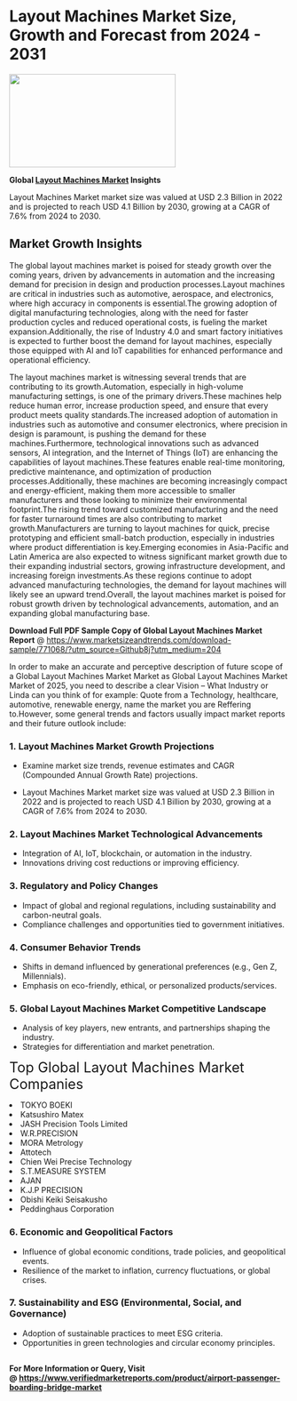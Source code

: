 <H1>Layout Machines Market Size, Growth and Forecast from 2024 - 2031</H1><img class="aligncenter size-medium wp-image-584254" src="https://thirdeyenews.in/wp-content/uploads/2024/09/Global-Market-Research-300x168.jpeg" alt="" width="300" height="168" /><p><strong>Global&nbsp;<a href="https://www.marketsizeandtrends.com/download-sample/771068/?utm_source=Github8j?utm_medium=204">Layout Machines Market</a> Insights</strong></p><p>Layout Machines Market market size was valued at USD 2.3 Billion in 2022 and is projected to reach USD 4.1 Billion by 2030, growing at a CAGR of 7.6% from 2024 to 2030.</p><p><h2>Market Growth Insights</h2> <p>The global layout machines market is poised for steady growth over the coming years, driven by advancements in automation and the increasing demand for precision in design and production processes.Layout machines are critical in industries such as automotive, aerospace, and electronics, where high accuracy in components is essential.The growing adoption of digital manufacturing technologies, along with the need for faster production cycles and reduced operational costs, is fueling the market expansion.Additionally, the rise of Industry 4.0 and smart factory initiatives is expected to further boost the demand for layout machines, especially those equipped with AI and IoT capabilities for enhanced performance and operational efficiency.</p> <p>The layout machines market is witnessing several trends that are contributing to its growth.Automation, especially in high-volume manufacturing settings, is one of the primary drivers.These machines help reduce human error, increase production speed, and ensure that every product meets quality standards.The increased adoption of automation in industries such as automotive and consumer electronics, where precision in design is paramount, is pushing the demand for these machines.Furthermore, technological innovations such as advanced sensors, AI integration, and the Internet of Things (IoT) are enhancing the capabilities of layout machines.These features enable real-time monitoring, predictive maintenance, and optimization of production processes.Additionally, these machines are becoming increasingly compact and energy-efficient, making them more accessible to smaller manufacturers and those looking to minimize their environmental footprint.The rising trend toward customized manufacturing and the need for faster turnaround times are also contributing to market growth.Manufacturers are turning to layout machines for quick, precise prototyping and efficient small-batch production, especially in industries where product differentiation is key.Emerging economies in Asia-Pacific and Latin America are also expected to witness significant market growth due to their expanding industrial sectors, growing infrastructure development, and increasing foreign investments.As these regions continue to adopt advanced manufacturing technologies, the demand for layout machines will likely see an upward trend.Overall, the layout machines market is poised for robust growth driven by technological advancements, automation, and an expanding global manufacturing base.</p> <p><span class=""><strong>Download Full PDF Sample Copy of Global Layout Machines Market Report</strong> @ <a href="https://www.marketsizeandtrends.com/download-sample/771068/?utm_source=Github8j?utm_medium=204" target="_blank">https://www.marketsizeandtrends.com/download-sample/771068/?utm_source=Github8j?utm_medium=204</a></span></p><p>In order to make an accurate and perceptive description of future scope of a Global&nbsp;Layout Machines Market Market as Global&nbsp;Layout Machines Market Market of 2025, you need to describe a clear Vision &ndash; What Industry or Linda can you think of for example: Quote from a Technology, healthcare, automotive, renewable energy, name the market you are Reffering to.However, some general trends and factors usually impact market reports and their future outlook include:</p><h3>1.&nbsp;<strong>Layout Machines Market Growth Projections</strong></h3><ul><li>Examine market size trends, revenue estimates and CAGR (Compounded Annual Growth Rate) projections.</li><li><p>Layout Machines Market market size was valued at USD 2.3 Billion in 2022 and is projected to reach USD 4.1 Billion by 2030, growing at a CAGR of 7.6% from 2024 to 2030.</p></li></ul><h3>2.&nbsp;<strong>Layout Machines Market Technological Advancements</strong></h3><ul><li>Integration of AI, IoT, blockchain, or automation in the industry.</li><li>Innovations driving cost reductions or improving efficiency.</li></ul><h3>3.&nbsp;<strong>Regulatory and Policy Changes</strong></h3><ul><li>Impact of global and regional regulations, including sustainability and carbon-neutral goals.</li><li>Compliance challenges and opportunities tied to government initiatives.</li></ul><h3>4.&nbsp;<strong>Consumer Behavior Trends</strong></h3><ul><li>Shifts in demand influenced by generational preferences (e.g., Gen Z, Millennials).</li><li>Emphasis on eco-friendly, ethical, or personalized products/services.</li></ul><h3>5.&nbsp;<strong>Global Layout Machines Market Competitive Landscape</strong></h3><ul><li>Analysis of key players, new entrants, and partnerships shaping the industry.</li><li>Strategies for differentiation and market penetration.</li></ul><p data-pm-slice="1 1 []"><span style="color: inherit; font-family: inherit; font-size: 25px;">Top Global Layout Machines Market Companies</span></p><div class="" data-test-id=""><p><li>TOKYO BOEKI</li><li> Katsushiro Matex</li><li> JASH Precision Tools Limited</li><li> W.R.PRECISION</li><li> MORA Metrology</li><li> Attotech</li><li> Chien Wei Precise Technology</li><li> S.T.MEASURE SYSTEM</li><li> AJAN</li><li> K.J.P PRECISION</li><li> Obishi Keiki Seisakusho</li><li> Peddinghaus Corporation</li></p></div><h3>6.&nbsp;<strong>Economic and Geopolitical Factors</strong></h3><ul><li>Influence of global economic conditions, trade policies, and geopolitical events.</li><li>Resilience of the market to inflation, currency fluctuations, or global crises.</li></ul><h3>7.&nbsp;<strong>Sustainability and ESG (Environmental, Social, and Governance)</strong></h3><ul><li>Adoption of sustainable practices to meet ESG criteria.</li><li>Opportunities in green technologies and circular economy principles.</li></ul><h2><strong style="font-size: 14px;">For More Information or Query, Visit @&nbsp;</strong><a style="background-color: #ffffff; font-size: 14px;" href="https://www.marketsizeandtrends.com/report/layout-machines-market/" target="_blank">https://www.verifiedmarketreports.com/product/airport-passenger-boarding-bridge-market</a></h2>